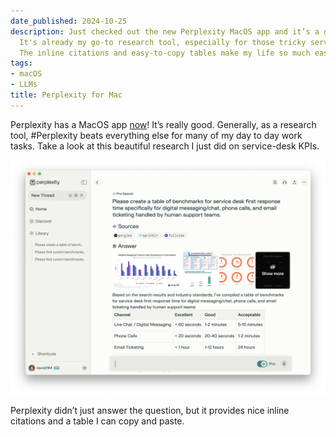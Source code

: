 ```yaml
---
date_published: 2024-10-25
description: Just checked out the new Perplexity MacOS app and it’s a game changer!
  It's already my go-to research tool, especially for those tricky service-desk KPIs.
  The inline citations and easy-to-copy tables make my life so much easier!
tags:
- macOS
- LLMs
title: Perplexity for Mac
---
```


Perplexity has a MacOS app [now](https://www.macrumors.com/2024/10/24/perplexity-ai-for-mac-now-available/)! It’s really good. Generally, as a research tool, #Perplexity beats everything else for many of my day to day work tasks. Take a look at this beautiful research I just did on service-desk KPIs.

![](/static/media/6ed4f2ad-ef10-428c-baee-0770be3cbc20.png)

<figcaption>Perplexity didn’t just answer the question, but it provides nice inline citations and a table I can copy and paste.</figcaption>